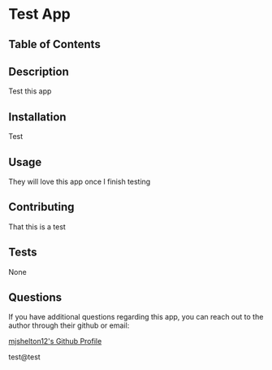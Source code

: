 # Test App

  ## Table of Contents

  ## Description
  
  Test this app

  ## Installation

  Test

  ## Usage

  They will love this app once I finish testing

  ## Contributing

  That this is a test

  ## Tests

  None

  ## Questions

  If you have additional questions regarding this app, you can reach out to the author through their github or email:

  [mjshelton12's Github Profile](http://www.github.com/mjshelton12)

  test@test

